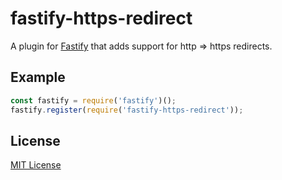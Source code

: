 # fastify-https-redirect

A plugin for [Fastify](http://fastify.io/) that adds support for
http => https redirects.

## Example

```js
const fastify = require('fastify')();
fastify.register(require('fastify-https-redirect'));
```

## License

[MIT License](http://jsumners.mit-license.org/)
